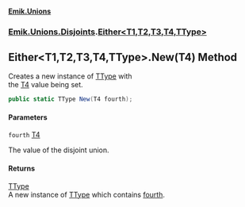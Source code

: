 #### [Emik.Unions](index.md 'index')
### [Emik.Unions.Disjoints](Emik.Unions.Disjoints.md 'Emik.Unions.Disjoints').[Either&lt;T1,T2,T3,T4,TType&gt;](Either{T1,T2,T3,T4,TType}.md 'Emik.Unions.Disjoints.Either<T1,T2,T3,T4,TType>')

## Either<T1,T2,T3,T4,TType>.New(T4) Method

Creates a new instance of [TType](Either{T1,T2,T3,T4,TType}.md#Emik.Unions.Disjoints.Either_T1,T2,T3,T4,TType_.TType 'Emik.Unions.Disjoints.Either<T1,T2,T3,T4,TType>.TType') with  
the [T4](Either{T1,T2,T3,T4,TType}.md#Emik.Unions.Disjoints.Either_T1,T2,T3,T4,TType_.T4 'Emik.Unions.Disjoints.Either<T1,T2,T3,T4,TType>.T4') value being set.

```csharp
public static TType New(T4 fourth);
```
#### Parameters

<a name='Emik.Unions.Disjoints.Either_T1,T2,T3,T4,TType_.New(T4).fourth'></a>

`fourth` [T4](Either{T1,T2,T3,T4,TType}.md#Emik.Unions.Disjoints.Either_T1,T2,T3,T4,TType_.T4 'Emik.Unions.Disjoints.Either<T1,T2,T3,T4,TType>.T4')

The value of the disjoint union.

#### Returns
[TType](Either{T1,T2,T3,T4,TType}.md#Emik.Unions.Disjoints.Either_T1,T2,T3,T4,TType_.TType 'Emik.Unions.Disjoints.Either<T1,T2,T3,T4,TType>.TType')  
A new instance of [TType](Either{T1,T2,T3,T4,TType}.md#Emik.Unions.Disjoints.Either_T1,T2,T3,T4,TType_.TType 'Emik.Unions.Disjoints.Either<T1,T2,T3,T4,TType>.TType') which contains [fourth](Either{T1,T2,T3,T4,TType}.New(T4).md#Emik.Unions.Disjoints.Either_T1,T2,T3,T4,TType_.New(T4).fourth 'Emik.Unions.Disjoints.Either<T1,T2,T3,T4,TType>.New(T4).fourth').